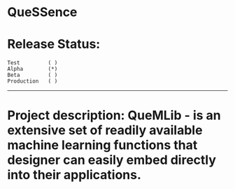 # QueSSence
Release Status:
===============

	Test         ( )
	Alpha        (*)
	Beta         ( )
	Production   ( )
****************************************************************

Project description: QueMLib - is an extensive set of readily available machine learning functions that designer can easily embed directly into their applications.
====================

			


